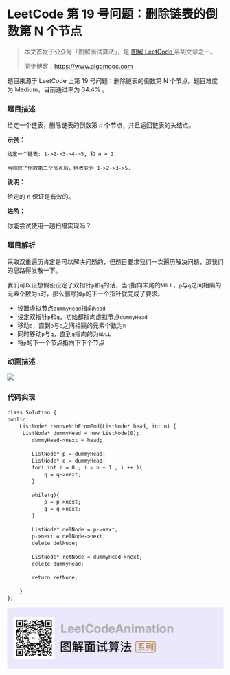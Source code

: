 # LeetCode 第 19 号问题：删除链表的倒数第 N 个节点

> 本文首发于公众号「图解面试算法」，是 [图解 LeetCode ](<https://github.com/MisterBooo/LeetCodeAnimation>) 系列文章之一。
>
> 同步博客：https://www.algomooc.com

题目来源于 LeetCode 上第 19 号问题：删除链表的倒数第 N 个节点。题目难度为 Medium，目前通过率为 34.4% 。

### 题目描述

给定一个链表，删除链表的倒数第 *n* 个节点，并且返回链表的头结点。

**示例：**

```
给定一个链表: 1->2->3->4->5, 和 n = 2.

当删除了倒数第二个节点后，链表变为 1->2->3->5.
```

**说明：**

给定的 *n* 保证是有效的。

**进阶：**

你能尝试使用一趟扫描实现吗？

### 题目解析

采取双重遍历肯定是可以解决问题的，但题目要求我们一次遍历解决问题，那我们的思路得发散一下。

我们可以设想假设设定了双指针`p`和`q`的话，当`q`指向末尾的`NULL`，`p`与`q`之间相隔的元素个数为`n`时，那么删除掉`p`的下一个指针就完成了要求。

- 设置虚拟节点`dummyHead`指向`head`
- 设定双指针`p`和`q`，初始都指向虚拟节点`dummyHead`
- 移动`q`，直到`p`与`q`之间相隔的元素个数为`n`
- 同时移动`p`与`q`，直到`q`指向的为`NULL`
- 将`p`的下一个节点指向下下个节点

### 动画描述

![](https://blog-1257126549.cos.ap-guangzhou.myqcloud.com/blog/r04hv.gif)

### 代码实现

```
class Solution {
public:
    ListNode* removeNthFromEnd(ListNode* head, int n) {
     ListNode* dummyHead = new ListNode(0);
        dummyHead->next = head;

        ListNode* p = dummyHead;
        ListNode* q = dummyHead;
        for( int i = 0 ; i < n + 1 ; i ++ ){
            q = q->next;
        }

        while(q){
            p = p->next;
            q = q->next;
        }

        ListNode* delNode = p->next;
        p->next = delNode->next;
        delete delNode;

        ListNode* retNode = dummyHead->next;
        delete dummyHead;

        return retNode;
        
    }
};
```

![](../../Pictures/qrcode.jpg)